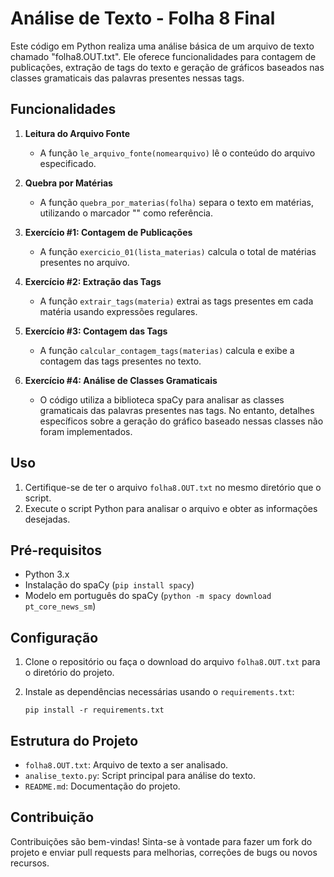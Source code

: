 # Análise de Texto - Folha 8 Final

Este código em Python realiza uma análise básica de um arquivo de texto chamado "folha8.OUT.txt". Ele oferece funcionalidades para contagem de publicações, extração de tags do texto e geração de gráficos baseados nas classes gramaticais das palavras presentes nessas tags.

## Funcionalidades

1. **Leitura do Arquivo Fonte**
    - A função `le_arquivo_fonte(nomearquivo)` lê o conteúdo do arquivo especificado.
   
2. **Quebra por Matérias**
    - A função `quebra_por_materias(folha)` separa o texto em matérias, utilizando o marcador "<pub>" como referência.

3. **Exercício #1: Contagem de Publicações**
    - A função `exercicio_01(lista_materias)` calcula o total de matérias presentes no arquivo.

4. **Exercício #2: Extração das Tags**
    - A função `extrair_tags(materia)` extrai as tags presentes em cada matéria usando expressões regulares.

5. **Exercício #3: Contagem das Tags**
    - A função `calcular_contagem_tags(materias)` calcula e exibe a contagem das tags presentes no texto.

6. **Exercício #4: Análise de Classes Gramaticais**
    - O código utiliza a biblioteca spaCy para analisar as classes gramaticais das palavras presentes nas tags. No entanto, detalhes específicos sobre a geração do gráfico baseado nessas classes não foram implementados.

## Uso

1. Certifique-se de ter o arquivo `folha8.OUT.txt` no mesmo diretório que o script.
2. Execute o script Python para analisar o arquivo e obter as informações desejadas.

## Pré-requisitos
- Python 3.x
- Instalação do spaCy (`pip install spacy`)
- Modelo em português do spaCy (`python -m spacy download pt_core_news_sm`)

## Configuração
1. Clone o repositório ou faça o download do arquivo `folha8.OUT.txt` para o diretório do projeto.
2. Instale as dependências necessárias usando o `requirements.txt`:

    ```
    pip install -r requirements.txt
    ```
    
## Estrutura do Projeto
- `folha8.OUT.txt`: Arquivo de texto a ser analisado.
- `analise_texto.py`: Script principal para análise do texto.
- `README.md`: Documentação do projeto.

## Contribuição
Contribuições são bem-vindas! Sinta-se à vontade para fazer um fork do projeto e enviar pull requests para melhorias, correções de bugs ou novos recursos.


